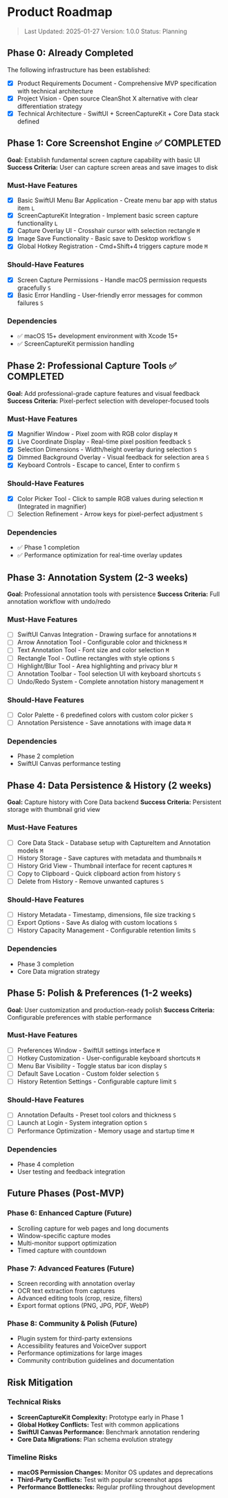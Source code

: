 # Product Roadmap

> Last Updated: 2025-01-27
> Version: 1.0.0
> Status: Planning

## Phase 0: Already Completed

The following infrastructure has been established:

- [x] Product Requirements Document - Comprehensive MVP specification with technical architecture
- [x] Project Vision - Open source CleanShot X alternative with clear differentiation strategy
- [x] Technical Architecture - SwiftUI + ScreenCaptureKit + Core Data stack defined

## Phase 1: Core Screenshot Engine ✅ COMPLETED

**Goal:** Establish fundamental screen capture capability with basic UI
**Success Criteria:** User can capture screen areas and save images to disk

### Must-Have Features

- [x] Basic SwiftUI Menu Bar Application - Create menu bar app with status item `L`
- [x] ScreenCaptureKit Integration - Implement basic screen capture functionality `L` 
- [x] Capture Overlay UI - Crosshair cursor with selection rectangle `M`
- [x] Image Save Functionality - Basic save to Desktop workflow `S`
- [x] Global Hotkey Registration - Cmd+Shift+4 triggers capture mode `M`

### Should-Have Features

- [x] Screen Capture Permissions - Handle macOS permission requests gracefully `S`
- [x] Basic Error Handling - User-friendly error messages for common failures `S`

### Dependencies

- ✅ macOS 15+ development environment with Xcode 15+
- ✅ ScreenCaptureKit permission handling

## Phase 2: Professional Capture Tools ✅ COMPLETED

**Goal:** Add professional-grade capture features and visual feedback
**Success Criteria:** Pixel-perfect selection with developer-focused tools

### Must-Have Features

- [x] Magnifier Window - Pixel zoom with RGB color display `M`
- [x] Live Coordinate Display - Real-time pixel position feedback `S`
- [x] Selection Dimensions - Width/height overlay during selection `S`
- [x] Dimmed Background Overlay - Visual feedback for selection area `S`
- [x] Keyboard Controls - Escape to cancel, Enter to confirm `S`

### Should-Have Features

- [x] Color Picker Tool - Click to sample RGB values during selection `M` (Integrated in magnifier)
- [ ] Selection Refinement - Arrow keys for pixel-perfect adjustment `S`

### Dependencies

- ✅ Phase 1 completion
- ✅ Performance optimization for real-time overlay updates

## Phase 3: Annotation System (2-3 weeks)

**Goal:** Professional annotation tools with persistence
**Success Criteria:** Full annotation workflow with undo/redo

### Must-Have Features

- [ ] SwiftUI Canvas Integration - Drawing surface for annotations `M`
- [ ] Arrow Annotation Tool - Configurable color and thickness `M`
- [ ] Text Annotation Tool - Font size and color selection `M`
- [ ] Rectangle Tool - Outline rectangles with style options `S`
- [ ] Highlight/Blur Tool - Area highlighting and privacy blur `M`
- [ ] Annotation Toolbar - Tool selection UI with keyboard shortcuts `S`
- [ ] Undo/Redo System - Complete annotation history management `M`

### Should-Have Features

- [ ] Color Palette - 6 predefined colors with custom color picker `S`
- [ ] Annotation Persistence - Save annotations with image data `M`

### Dependencies

- Phase 2 completion
- SwiftUI Canvas performance testing

## Phase 4: Data Persistence & History (2 weeks)

**Goal:** Capture history with Core Data backend
**Success Criteria:** Persistent storage with thumbnail grid view

### Must-Have Features

- [ ] Core Data Stack - Database setup with CaptureItem and Annotation models `M`
- [ ] History Storage - Save captures with metadata and thumbnails `M`
- [ ] History Grid View - Thumbnail interface for recent captures `M`
- [ ] Copy to Clipboard - Quick clipboard action from history `S`
- [ ] Delete from History - Remove unwanted captures `S`

### Should-Have Features

- [ ] History Metadata - Timestamp, dimensions, file size tracking `S`
- [ ] Export Options - Save As dialog with custom locations `S`
- [ ] History Capacity Management - Configurable retention limits `S`

### Dependencies

- Phase 3 completion
- Core Data migration strategy

## Phase 5: Polish & Preferences (1-2 weeks)

**Goal:** User customization and production-ready polish
**Success Criteria:** Configurable preferences with stable performance

### Must-Have Features

- [ ] Preferences Window - SwiftUI settings interface `M`
- [ ] Hotkey Customization - User-configurable keyboard shortcuts `M`
- [ ] Menu Bar Visibility - Toggle status bar icon display `S`
- [ ] Default Save Location - Custom folder selection `S`
- [ ] History Retention Settings - Configurable capture limit `S`

### Should-Have Features

- [ ] Annotation Defaults - Preset tool colors and thickness `S`
- [ ] Launch at Login - System integration option `S`
- [ ] Performance Optimization - Memory usage and startup time `M`

### Dependencies

- Phase 4 completion
- User testing and feedback integration

## Future Phases (Post-MVP)

### Phase 6: Enhanced Capture (Future)
- Scrolling capture for web pages and long documents
- Window-specific capture modes
- Multi-monitor support optimization
- Timed capture with countdown

### Phase 7: Advanced Features (Future)
- Screen recording with annotation overlay
- OCR text extraction from captures
- Advanced editing tools (crop, resize, filters)
- Export format options (PNG, JPG, PDF, WebP)

### Phase 8: Community & Polish (Future)
- Plugin system for third-party extensions
- Accessibility features and VoiceOver support
- Performance optimizations for large images
- Community contribution guidelines and documentation

## Risk Mitigation

### Technical Risks
- **ScreenCaptureKit Complexity:** Prototype early in Phase 1
- **Global Hotkey Conflicts:** Test with common applications
- **SwiftUI Canvas Performance:** Benchmark annotation rendering
- **Core Data Migrations:** Plan schema evolution strategy

### Timeline Risks
- **macOS Permission Changes:** Monitor OS updates and deprecations
- **Third-Party Conflicts:** Test with popular screenshot apps
- **Performance Bottlenecks:** Regular profiling throughout development